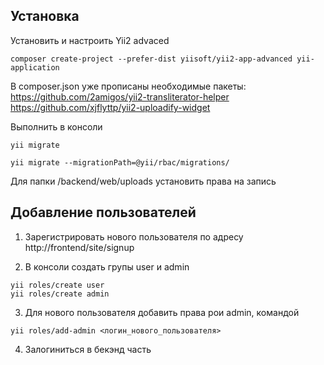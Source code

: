 Установка
------------

Установить и настроить Yii2 advaced
```
composer create-project --prefer-dist yiisoft/yii2-app-advanced yii-application
```

В composer.json уже прописаны необходимые пакеты:
https://github.com/2amigos/yii2-transliterator-helper
https://github.com/xjflyttp/yii2-uploadify-widget

Выполнить в консоли
```
yii migrate
```

```
yii migrate --migrationPath=@yii/rbac/migrations/
```

Для папки /backend/web/uploads установить права на запись

Добавление пользователей
------------

1) Зарегистрировать нового пользователя по адресу http://frontend/site/signup

2) В консоли создать групы user и admin
```
yii roles/create user
yii roles/create admin
```

3) Для нового пользователя добавить права рои admin, командой
```
yii roles/add-admin <логин_нового_пользователя>
```

4) Залогиниться в бекэнд часть
